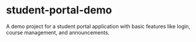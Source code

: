 # student-portal-demo
A demo project for a student portal application with basic features like login, course management, and announcements.
